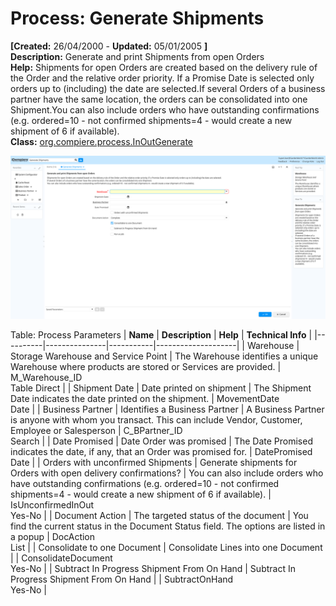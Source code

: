 # Process: Generate Shipments 

**[Created:** 26/04/2000 - **Updated:** 05/01/2005 **]**  
**Description:** Generate and print Shipments from open Orders  
**Help:** Shipments for open Orders are created based on the delivery rule of the Order and the relative order priority.  If a Promise Date is selected only orders up to (including) the date are selected.If several Orders of a business partner have the same location, the orders can be consolidated into one Shipment.You can also include orders who have outstanding confirmations (e.g. ordered=10 - not confirmed shipments=4 - would create a new shipment of 6 if available).  
**Class:** [org.compiere.process.InOutGenerate](https://jenkins.idempiere.org/job/iDempiere12Daily/ws/org.idempiere.javadoc/API/org/compiere/process/InOutGenerate.html)

![](/img/docs/manual/GenerateShipments-Process_iDempiere_v12.0.0.png)

Table: Process Parameters
| **Name** | **Description** | **Help** | **Technical Info** |
|----------|---------------|-----------|--------------------|
| Warehouse | Storage Warehouse and Service Point | The Warehouse identifies a unique Warehouse where products are stored or Services are provided. | M_Warehouse_ID<br/>Table Direct | 
| Shipment Date | Date printed on shipment | The Shipment Date indicates the date printed on the shipment. | MovementDate<br/>Date | 
| Business Partner | Identifies a Business Partner | A Business Partner is anyone with whom you transact.  This can include Vendor, Customer, Employee or Salesperson | C_BPartner_ID<br/>Search | 
| Date Promised | Date Order was promised | The Date Promised indicates the date, if any, that an Order was promised for. | DatePromised<br/>Date | 
| Orders with unconfirmed Shipments | Generate shipments for Orders with open delivery confirmations? | You can also include orders who have outstanding confirmations (e.g. ordered=10 - not confirmed shipments=4 - would create a new shipment of 6 if available). | IsUnconfirmedInOut<br/>Yes-No | 
| Document Action | The targeted status of the document | You find the current status in the Document Status field. The options are listed in a popup | DocAction<br/>List | 
| Consolidate to one Document | Consolidate Lines into one Document |  | ConsolidateDocument<br/>Yes-No | 
| Subtract In Progress Shipment From On Hand | Subtract In Progress Shipment From On Hand |  | SubtractOnHand<br/>Yes-No | 


